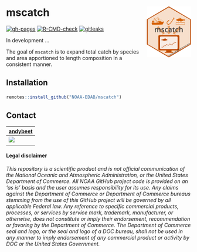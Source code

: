 
<!-- README.md is generated from README.Rmd. Please edit that file -->

# mscatch <img src="man/figures/logo.png" align="right" width="120" />

<!-- badges: start -->
[![gh-pages](https://github.com/NOAA-EDAB/mscatch/workflows/gh-pages/badge.svg)](https://github.com/NOAA-EDAB/mscatch/actions)
[![R-CMD-check](https://github.com/NOAA-EDAB/mscatch/workflows/R-CMD-check/badge.svg)](https://github.com/NOAA-EDAB/mscatch/actions)
[![gitleaks](https://github.com/NOAA-EDAB/mscatch/workflows/gitleaks/badge.svg)](https://github.com/NOAA-EDAB/mscatch/actions)
<!-- badges: end -->

In development …

The goal of `mscatch` is to expand total catch by species and area
apportioned to length composition in a consistent manner.

## Installation

``` r
remotes::install_github("NOAA-EDAB/mscatch")
```

## Contact

| [andybeet](https://github.com/andybeet)                                                         |
|-------------------------------------------------------------------------------------------------|
| [![](https://avatars1.githubusercontent.com/u/22455149?s=100&v=4)](https://github.com/andybeet) |

#### Legal disclaimer

*This repository is a scientific product and is not official
communication of the National Oceanic and Atmospheric Administration, or
the United States Department of Commerce. All NOAA GitHub project code
is provided on an ‘as is’ basis and the user assumes responsibility for
its use. Any claims against the Department of Commerce or Department of
Commerce bureaus stemming from the use of this GitHub project will be
governed by all applicable Federal law. Any reference to specific
commercial products, processes, or services by service mark, trademark,
manufacturer, or otherwise, does not constitute or imply their
endorsement, recommendation or favoring by the Department of Commerce.
The Department of Commerce seal and logo, or the seal and logo of a DOC
bureau, shall not be used in any manner to imply endorsement of any
commercial product or activity by DOC or the United States Government.*
